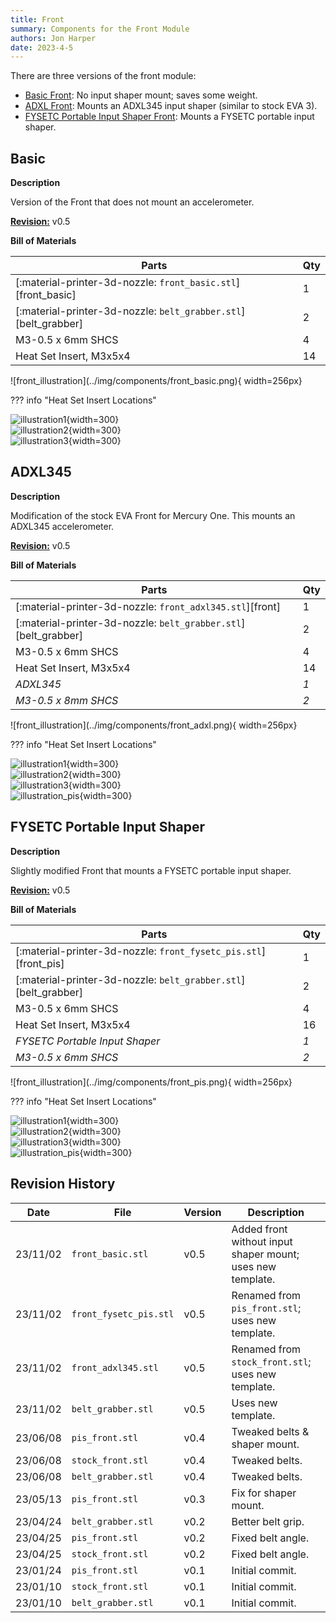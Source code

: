 ```yaml
---
title: Front
summary: Components for the Front Module
authors: Jon Harper
date: 2023-4-5
---
```


There are three versions of the front module:

- [Basic Front](#basic): No input shaper mount; saves some weight.
- [ADXL Front](#adxl345): Mounts an ADXL345 input shaper (similar to stock EVA 3).
- [FYSETC Portable Input Shaper Front](#fysetc-portable-input-shaper): Mounts a FYSETC portable input shaper.

## Basic

<div markdown class="jh-grid-container jh-grid-2">
<div markdown class="jh-grid-para">

**Description**

Version of the Front that does not mount an accelerometer.

[**Revision:**](#revision-history) v0.5

**Bill of Materials**

| Parts     | Qty |
|-----------|-----|
| [:material-printer-3d-nozzle: `front_basic.stl`][front_basic]  | 1 |
| [:material-printer-3d-nozzle: `belt_grabber.stl`][belt_grabber] | 2 |
| M3-0.5 x 6mm SHCS  | 4    |
| Heat Set Insert, M3x5x4   | 14   |

</div>
<div markdown class="jh-grid-img">
![front_illustration](../img/components/front_basic.png){ width=256px}
</div>
</div>

??? info "Heat Set Insert Locations"
    <div markdown class="jh-grid-container jh-grid-3">
    <div markdown class="jh-grid-img">
    ![illustration1](../img/inserts/front1.png){width=300}
    </div>
    <div markdown class="jh-grid-img">
    ![illustration2](../img/inserts/front2.png){width=300}
    </div>
    <div markdown class="jh-grid-img">
    ![illustration3](../img/inserts/front3.png){width=300}
    </div>
    </div>

## ADXL345

<div markdown class="jh-grid-container jh-grid-2">
<div markdown class="jh-grid-para">

**Description**

Modification of the stock EVA Front for Mercury One. This mounts an ADXL345 accelerometer.

[**Revision:**](#revision-history) v0.5

**Bill of Materials**

| Parts     | Qty |
|-----------|-----|
| [:material-printer-3d-nozzle: `front_adxl345.stl`][front]  | 1 |
| [:material-printer-3d-nozzle: `belt_grabber.stl`][belt_grabber] | 2 |
| M3-0.5 x 6mm SHCS  | 4    |
| Heat Set Insert, M3x5x4   | 14   |
| *ADXL345*                 | *1*  |
| *M3-0.5 x 8mm SHCS*| *2*  |

</div>
<div markdown class="jh-grid-img">
![front_illustration](../img/components/front_adxl.png){ width=256px}
</div>
</div>

??? info "Heat Set Insert Locations"
    <div markdown class="jh-grid-container jh-grid-3">
    <div markdown class="jh-grid-img">
    ![illustration1](../img/inserts/front1.png){width=300}
    </div>
    <div markdown class="jh-grid-img">
    ![illustration2](../img/inserts/front2.png){width=300}
    </div>
    <div markdown class="jh-grid-img">
    ![illustration3](../img/inserts/front3.png){width=300}
    </div>
    <div markdown class="jh-grid-img">
    ![illustration_pis](../img/inserts/front_pis.png){width=300}
    </div>
    </div>

## FYSETC Portable Input Shaper

<div markdown class="jh-grid-container jh-grid-2">
<div markdown class="jh-grid-para">

**Description**

Slightly modified Front that mounts a FYSETC portable input shaper.

[**Revision:**](#revision-history) v0.5

**Bill of Materials**

| Parts     | Qty |
|-----------|-----|
| [:material-printer-3d-nozzle: `front_fysetc_pis.stl`][front_pis]  | 1 |
| [:material-printer-3d-nozzle: `belt_grabber.stl`][belt_grabber] | 2 |
| M3-0.5 x 6mm SHCS         | 4 |
| Heat Set Insert, M3x5x4   | 16 |
| *FYSETC Portable Input Shaper* | *1* |
| *M3-0.5 x 6mm SHCS*       | *2* |

</div>
<div markdown class="jh-grid-img">
![front_illustration](../img/components/front_pis.png){ width=256px}
</div>
</div>

??? info "Heat Set Insert Locations"
    <div markdown class="jh-grid-container jh-grid-3">
    <div markdown class="jh-grid-img">
    ![illustration1](../img/inserts/front1.png){width=300}
    </div>
    <div markdown class="jh-grid-img">
    ![illustration2](../img/inserts/front2.png){width=300}
    </div>
    <div markdown class="jh-grid-img">
    ![illustration3](../img/inserts/front3.png){width=300}
    </div>
    <div markdown class="jh-grid-img">
    ![illustration_pis](../img/inserts/front_pis.png){width=300}
    </div>
    </div>

## Revision History

| Date | File | Version | Description |
|------|------|---------|-------------|
| 23/11/02 | `front_basic.stl`  | v0.5 | Added front without input shaper mount; uses new template. |
| 23/11/02 | `front_fysetc_pis.stl` | v0.5 | Renamed from `pis_front.stl`; uses new template. |
| 23/11/02 | `front_adxl345.stl` | v0.5 | Renamed from `stock_front.stl`; uses new template. |
| 23/11/02 | `belt_grabber.stl` | v0.5 | Uses new template. |
| 23/06/08 | `pis_front.stl`    | v0.4 | Tweaked belts & shaper mount. |
| 23/06/08 | `stock_front.stl`  | v0.4 | Tweaked belts. |
| 23/06/08 | `belt_grabber.stl` | v0.4 | Tweaked belts. |
| 23/05/13 | `pis_front.stl`    | v0.3 | Fix for shaper mount. |
| 23/04/24 | `belt_grabber.stl` | v0.2 | Better belt grip. |
| 23/04/25 | `pis_front.stl`    | v0.2 | Fixed belt angle. |
| 23/04/25 | `stock_front.stl`  | v0.2 | Fixed belt angle. |
| 23/01/24 | `pis_front.stl`    | v0.1 | Initial commit. |
| 23/01/10 | `stock_front.stl`  | v0.1 | Initial commit. |
| 23/01/10 | `belt_grabber.stl` | v0.1 | Initial commit. |